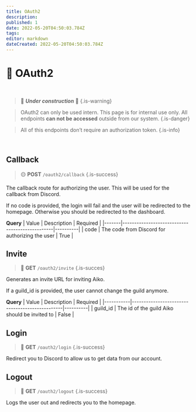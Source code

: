 ```yaml
---
title: OAuth2
description: 
published: 1
date: 2022-05-20T04:50:03.784Z
tags: 
editor: markdown
dateCreated: 2022-05-20T04:50:03.784Z
---
```


# 🎫 OAuth2
<br>

> 🚧 ***Under construction*** 🚧
{.is-warning}


> OAuth2 can only be used intern. This page is for internal use only.
> All endpoints **can not be accessed** outside from our system. 
{.is-danger}

> All of this endpoints don’t require an authorization token.
{.is-info}

<br>

## Callback
> 🟡 **POST** `/oauth2/callback`
{.is-success}

The callback route for authorizing the user. This will be used for the callback from Discord.

If no code is provided, the login will fail and the user will be redirected to the homepage. Otherwise you should be redirected to the dashboard.

**Query**
| Value | Description                                    | Required |
|-------|------------------------------------------------|----------|
| code  | The code from Discord for authorizing the user | True     |
<br>

## Invite
> 🔵 **GET** `/oauth2/invite`
{.is-succes}

Generates an invite URL for inviting Aiko.

If a guild_id is provided, the user cannot change the guild anymore.

**Query**
| Value     | Description                                    | Required |
|-----------|------------------------------------------------|----------|
| guild_id  | The id of the guild Aiko should be invited to  | False    |
<br>

## Login
> 🔵 **GET** `/oauth2/login`
{.is-success}

Redirect you to Discord to allow us to get data from our account.
<br>

## Logout
> 🔵 **GET** `/oauth2/logout`
{.is-success}

Logs the user out and redirects you to the homepage.
<br>